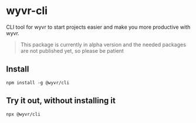 # wyvr-cli

CLI tool for wyvr to start projects easier and make you more productive with wyvr.

> This package is currently in alpha version and the needed packages are not published yet, so please be patient

## Install 
`npm install -g @wyvr/cli`

## Try it out, without installing it
`npx @wyvr/cli`
